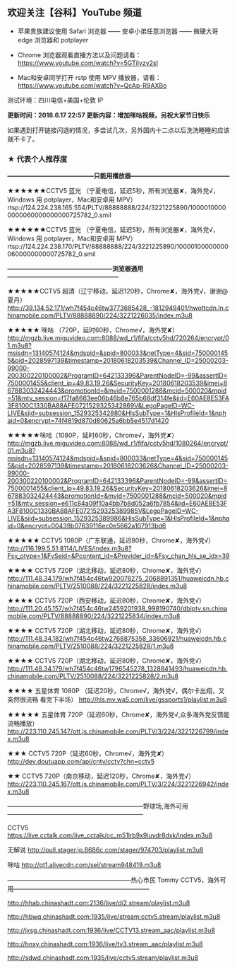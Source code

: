 ## 欢迎关注【谷科】YouTube 频道

* 苹果贵族建议使用 Safari 浏览器 —— 安卓小弟任意浏览器 —— 微硬大哥 edge 浏览器和 potplayer

* Chrome 浏览器观看直播方法以及问题请看：https://www.youtube.com/watch?v=5GTilyzy2sI

* Mac和安卓同学打开 rstp 使用 MPV 播放器，请看：https://www.youtube.com/watch?v=QcAp-R9AXBo

测试环境：四川电信+美国+伦敦 IP

****更新时间：2018.6.17  22:57  更新内容：增加咪咕视频，另祝大家节日快乐****

如果遇到打开链接闪退的情况，多尝试几次，另外国内十二点以后洗洗睡睡的应该就不卡了。

### ★ 代表个人推荐度

****——————————————只能用播放器————————————————****

★★★★★★CCTV5 蓝光 （宁夏电信，延迟5秒，所有浏览器✘，海外党√，Windows 用 potplayer，Mac和安卓用 MPV）
rtsp://124.224.238.165:554/PLTV/88888888/224/3221225890/10000100000000060000000000725782_0.smil 


★★★★★★CCTV5 蓝光 （宁夏电信，延迟5秒，所有浏览器✘，海外党√，Windows 用 potplayer，Mac和安卓用 MPV）
rtsp://124.224.238.170/PLTV/88888888/224/3221225890/10000100000000060000000000725782_0.smil



****—————————————————浏览器通用——————————————————****

★★★★★CCTV5 超清（辽宁移动，延迟120秒，Chrome✘，海外党√，谢谢@夏丹）
http://39.134.52.171/wh7f454c46tw3773685428_-1812949401/hwottcdn.ln.chinamobile.com/PLTV/88888890/224/3221226035/index.m3u8

★★★★★ 咪咕 （720P，延时60秒，Chrome√，海外党✘）
http://mgzb.live.miguvideo.com:8088/wd_r1/fifa/cctv5hd/720264/encrypt/01.m3u8?msisdn=13140574124&mdspid=&spid=800033&netType=4&sid=7500001455&pid=2028597139&timestamp=20180618203539&Channel_ID=25000203-99000-200300220100002&ProgramID=642133396&ParentNodeID=-99&assertID=7500001455&client_ip=49.83.19.26&SecurityKey=20180618203539&imei=867883032424443&promotionId=&mvid=7500001288&mcid=500020&mpid=51&mtv_session=f17fa8663ee06b46b8e765b68df314fe&jid=E60AE8E53FA3F8100C1330BA88AFE0721529325342869V&LegoPageID=WC-LIVE&sjid=subsession_1529325342880&HlsSubType=1&HlsProfileId=1&nphaid=0&encrypt=74f4819d870d80625a6bb5e4517d1420

★★★★★咪咕（1080P，延时60秒，Chrome√，海外党✘）
http://mgzb.live.miguvideo.com:8088/wd_r1/fifa/cctv5hd/1080264/encrypt/01.m3u8?msisdn=13140574124&mdspid=&spid=800033&netType=4&sid=7500001455&pid=2028597139&timestamp=20180618203626&Channel_ID=25000203-99000-200300220100002&ProgramID=642133396&ParentNodeID=-99&assertID=7500001455&client_ip=49.83.19.26&SecurityKey=20180618203626&imei=867883032424443&promotionId=&mvid=7500001288&mcid=500020&mpid=51&mtv_session=e611c84a09f10a4bb7b8d052a6fb7854&jid=E60AE8E53FA3F8100C1330BA88AFE0721529325389985V&LegoPageID=WC-LIVE&sjid=subsession_1529325389986&HlsSubType=1&HlsProfileId=1&nphaid=0&encrypt=00439b07639116ec0e5662a107913bd6
 
★★★★★ CCTV5 1080P（广东联通，延迟80秒，Chrome✘，海外党√）
http://116.199.5.51:8114/LIVES/index.m3u8?Fsv_otype=1&FvSeid=&Pcontent_id=&Provider_id=&Fsv_chan_hls_se_idx=39

★★★★ CCTV5 720P（湖北移动，延迟80秒，Chrome✘，海外党√）
http://111.48.34.179/wh7f454c46tw920078275_2068891351/huaweicdn.hb.chinamobile.com/PLTV/2510088/224/3221225828/index.m3u8

★★★★ CCTV5 720P（西安移动，延迟80秒，Chrome✘，海外党√）
http://111.20.45.157/wh7f454c46tw2459201938_998190740/dbiptv.sn.chinamobile.com/PLTV/88888890/224/3221225834/index.m3u8

★★★★ CCTV5 720P（湖北移动，延迟80秒，Chrome✘，海外党√）
http://111.48.34.182/wh7f454c46tw2768875358_33606921/huaweicdn.hb.chinamobile.com/PLTV/2510088/224/3221225828/1.m3u8

★★★★ CCTV5 720P（湖北移动，延迟80秒，Chrome✘，海外党√）
http://111.48.34.179/wh7f454c46tw1796545278_1328841493/huaweicdn.hb.chinamobile.com/PLTV/2510088/224/3221225828/2.m3u8

★★★★ 五星体育 1080P （延迟20秒，Chrome√，海外党√，偶尔卡出翔，又突然很流畅 看完下半场）
http://hls.mv.wa5.com/live/gssports1/playlist.m3u8 

★★★★★ 五星体育 720P（延迟60秒，Chrome✘，海外党√,众多海外党反馈能流畅播放）
http://223.110.245.147/ott.js.chinamobile.com/PLTV/3/224/3221226799/index.m3u8 

★★★ CCTV5 720P（延迟60秒，Chrome√，海外党✘） 
http://dev.doutuapp.com/api/cntv/cctv?chn=cctv5 

★★ CCTV5 720P（南京移动，延迟120秒，Chrome✘，海外党√）
http://223.110.245.167/ott.js.chinamobile.com/PLTV/3/224/3221226942/index.m3u8




——————————————————————野球场,海外可用——————————————————————

CCTV5 https://live.cctalk.com/live_cctalk/cc_m51lrb9x9iuvdr8dxk/index.m3u8

无解说 http://pull.stager.jp.8686c.com/stager/974703/playlist.m3u8

咪咕 http://qt1.alivecdn.com/sei/stream948419.m3u8



————————————————————热心市民 Tommy CCTV5，海外可用——————————————————————

http://hhab.chinashadt.com:2136/live/di2.stream/playlist.m3u8

http://hbwq.chinashadt.com:1935/live/stream:cctv5.stream/playlist.m3u8

http://jxsg.chinashadt.com:1936/live/CCTV13.stream_aac/playlist.m3u8

http://hnxy.chinashadt.com:1936/live/tv3.stream_aac/playlist.m3u8

http://sdwd.chinashadt.com:1935/live/cctv5.stream/playlist.m3u8



